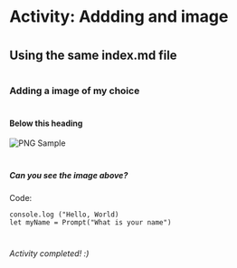 # <h1> Activity: Addding and image
# <h2> Using the same index.md file
# <h3> Adding a image of my choice
# <h4> Below this heading
![PNG Sample](https://www.pngall.com/wp-content/uploads/8/Sample-PNG-Image.png)
# <h5> Can you see the image above?
Code:
```
console.log ("Hello, World)
let myName = Prompt("What is your name")
```
# <h6> Activity completed! :) 
